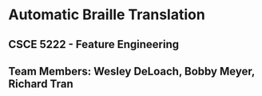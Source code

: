 # Automatic Braille Translation 

## CSCE 5222 - Feature Engineering

## Team Members: Wesley DeLoach, Bobby Meyer, Richard Tran
